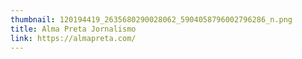 ```yaml
---
thumbnail: 120194419_2635680290028062_5904058796002796286_n.png
title: Alma Preta Jornalismo
link: https://almapreta.com/
---
```

